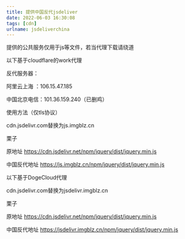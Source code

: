 ```yaml
---
title: 提供中国反代jsdeliver
date: 2022-06-03 16:30:08
tags: [cdn]
urlname: jsdeliverchina
---
```


提供的公共服务仅用于js等文件，若当代理下载请绕道

以下基于cloudflare的work代理

反代服务器：

阿里云上海 ：106.15.47.185

中国北京电信：101.36.159.240（已删鸡）

使用方法（仅tls协议）

cdn.jsdelivr.com替换为js.imgblz.cn

栗子

原地址
https://cdn.jsdelivr.net/npm/jquery/dist/jquery.min.js

中国反代地址
https://js.imgblz.cn/npm/jquery/dist/jquery.min.js


以下基于DogeCloud代理

cdn.jsdelivr.com替换为jsdelivr.imgblz.cn

栗子

原地址
https://cdn.jsdelivr.net/npm/jquery/dist/jquery.min.js

中国反代地址
https://jsdelivr.imgblz.cn/npm/jquery/dist/jquery.min.js

